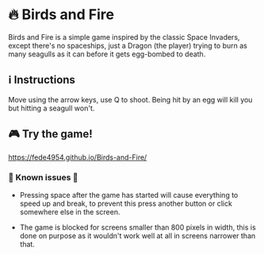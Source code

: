 # 🔥 Birds and Fire 

Birds and Fire is a simple game inspired by the classic Space Invaders, except there's no spaceships, just a Dragon (the player) trying to burn as many seagulls as it can before it gets egg-bombed to death.

## ℹ️ Instructions 

Move using the arrow keys, use Q to shoot. Being hit by an egg will kill you but hitting a seagull won't.

## 🎮 Try the game! 

https://fede4954.github.io/Birds-and-Fire/

### 🚨 Known issues 🚨

- Pressing space after the game has started will cause everything to speed up and break, to prevent this press another button or click somewhere else in the screen.

- The game is blocked for screens smaller than 800 pixels in width, this is done on purpose as it wouldn't work well at all in screens narrower than that.
